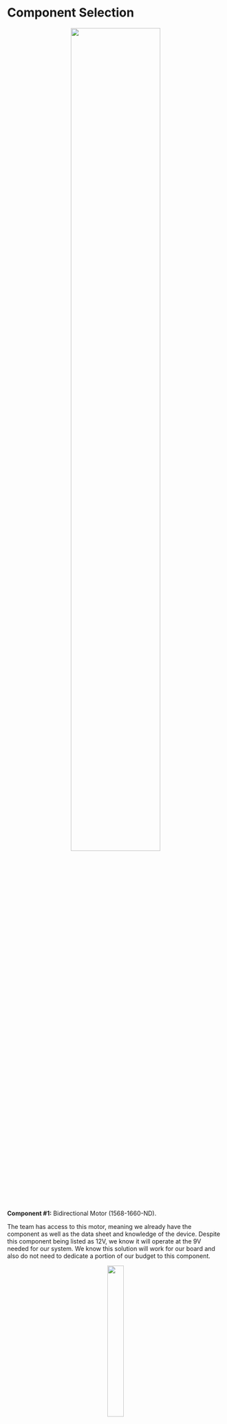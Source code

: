 # Component Selection

<div align="center">
<figure class="image">  
<div style="text-align: center">  
<img src="https://user-images.githubusercontent.com/122709787/235598763-9460ddb4-39cc-43eb-b1b1-e95e1ef410b8.png" width="70%"><br>
</div>
</figure>
</div>


**Component #1:** Bidirectional Motor (1568-1660-ND).

The team has access to this motor, meaning we already have the component as well as the data sheet and knowledge of the device. Despite this component being listed as 12V, we know it will operate at the 9V needed for our system. We know this solution will work for our board and also do not need to dedicate a portion of our budget to this component. 

<figure class="image">  
<div style="text-align: center">  
<img src="https://user-images.githubusercontent.com/122958638/222025894-dbe0a3d1-1f19-473a-8419-734ac07187f8.png" width="30%"><br>
</div>
</figure>

**Component #2:** Motor Driver (IFX9201SGAUMA1).

This motor driver was provided in class so the team is already familiar with its properties. It is able to operate from -.3v to 40V which means it can operate at either 9V or 3.3V. 

<figure class="image">  
<div style="text-align: center">  
<img src="https://user-images.githubusercontent.com/122958638/222026232-94feb9cf-6488-4706-b0b0-256828aee4ec.png" width="30%"><br>
</div>
</figure>

**Component #3:** Texas Instruments Voltage Regulator (LM2575S-3.3G).

This component was also provided in class which means the team has had previous experience with it. Two of these voltage regulators will be used because there is a 3.3V power rail, as well as a 9V power rail. Since this component is able to regulate anywhere between 7V and 40V, it can regulate any voltage from 7V to 40V down to 3.3V making it the ideal component for our system.

<figure class="image">  
<div style="text-align: center">  
<img src="https://user-images.githubusercontent.com/122709787/235598671-1ad610fe-82a0-4cfb-a0f1-9cbdc61c2ce7.png" width="30%"><br>
</div>
</figure>

**Component #4:** Hall Effect Sensor (AS5600-ASOM).

This component was changed from the anemometer rather close to the due date of our project. Our team had easy access to this sensor and it would be much easier to get it working properly than the initial alternative component.

<figure class="image">  
<div style="text-align: center">  
<img src="https://user-images.githubusercontent.com/122958638/222026467-19d26fff-2213-4efd-ba9a-9a8b9478104e.png" width="30%"><br>
</div>
</figure>

**Component #5:** Microchip Technology Analog to Digital Converter (MCP3426A0T-E/SN).

The second anaolog to digital converter also operates between 2.7V and 5.5V which works with the 3.3V power rail, and also fulfills the I2C component of the project requirements. 
